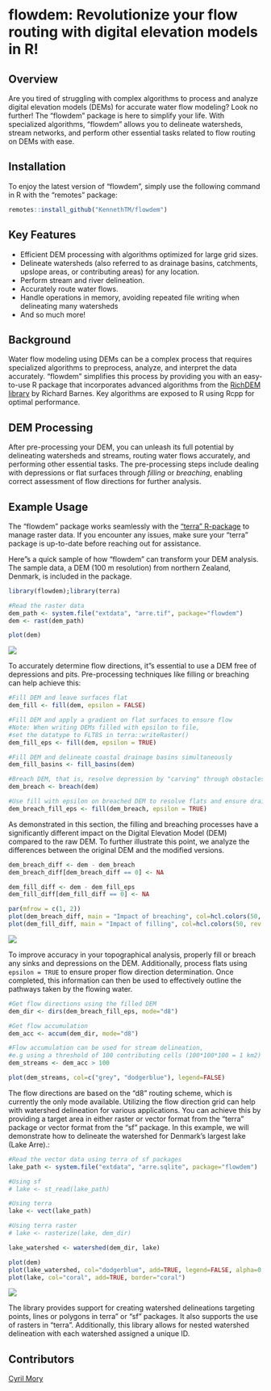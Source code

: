 
# flowdem: Revolutionize your flow routing with digital elevation models in R!

## Overview

Are you tired of struggling with complex algorithms to process and
analyze digital elevation models (DEMs) for accurate water flow
modeling? Look no further! The “flowdem” package is here to simplify
your life. With specialized algorithms, “flowdem” allows you to
delineate watersheds, stream networks, and perform other essential tasks
related to flow routing on DEMs with ease.

## Installation

To enjoy the latest version of “flowdem”, simply use the following
command in R with the “remotes” package:

``` r
remotes::install_github("KennethTM/flowdem")
```

## Key Features

- Efficient DEM processing with algorithms optimized for large grid
  sizes.
- Delineate watersheds (also referred to as drainage basins, catchments,
  upslope areas, or contributing areas) for any location.
- Perform stream and river delineation.
- Accurately route water flows.
- Handle operations in memory, avoiding repeated file writing when
  delineating many watersheds
- And so much more!

## Background

Water flow modeling using DEMs can be a complex process that requires
specialized algorithms to preprocess, analyze, and interpret the data
accurately. “flowdem” simplifies this process by providing you with an
easy-to-use R package that incorporates advanced algorithms from the
[RichDEM library](https://github.com/r-barnes/richdem) by Richard
Barnes. Key algorithms are exposed to R using Rcpp for optimal
performance.

## DEM Processing

After pre-processing your DEM, you can unleash its full potential by
delineating watersheds and streams, routing water flows accurately, and
performing other essential tasks. The pre-processing steps include
dealing with depressions or flat surfaces through *filling* or
*breaching*, enabling correct assessment of flow directions for further
analysis.

## Example Usage

The “flowdem” package works seamlessly with the [“terra”
R-package](https://github.com/rspatial/terra) to manage raster data. If
you encounter any issues, make sure your “terra” package is up-to-date
before reaching out for assistance.

Here”s a quick sample of how “flowdem” can transform your DEM analysis.
The sample data, a DEM (100 m resolution) from northern Zealand,
Denmark, is included in the package.

``` r
library(flowdem);library(terra)

#Read the raster data
dem_path <- system.file("extdata", "arre.tif", package="flowdem")
dem <- rast(dem_path)

plot(dem)
```

![](https://github.com/KennethTM/flowdem/blob/main/man/figures/arre_dem.png)

To accurately determine flow directions, it”s essential to use a DEM
free of depressions and pits. Pre-processing techniques like filling or
breaching can help achieve this:

``` r
#Fill DEM and leave surfaces flat
dem_fill <- fill(dem, epsilon = FALSE)

#Fill DEM and apply a gradient on flat surfaces to ensure flow
#Note: When writing DEMs filled with epsilon to file, 
#set the datatype to FLT8S in terra::writeRaster()
dem_fill_eps <- fill(dem, epsilon = TRUE)

#Fill DEM and delineate coastal drainage basins simultaneously
dem_fill_basins <- fill_basins(dem)

#Breach DEM, that is, resolve depression by "carving" through obstacles
dem_breach <- breach(dem)

#Use fill with epsilon on breached DEM to resolve flats and ensure drainage
dem_breach_fill_eps <- fill(dem_breach, epsilon = TRUE)
```

As demonstrated in this section, the filling and breaching processes
have a significantly different impact on the Digital Elevation Model
(DEM) compared to the raw DEM. To further illustrate this point, we
analyze the differences between the original DEM and the modified
versions.

``` r
dem_breach_diff <- dem - dem_breach
dem_breach_diff[dem_breach_diff == 0] <- NA

dem_fill_diff <- dem - dem_fill_eps
dem_fill_diff[dem_fill_diff == 0] <- NA

par(mfrow = c(1, 2))
plot(dem_breach_diff, main = "Impact of breaching", col=hcl.colors(50, rev = TRUE))
plot(dem_fill_diff, main = "Impact of filling", col=hcl.colors(50, rev = TRUE))
```

![](https://github.com/KennethTM/flowdem/blob/main/man/figures/arre_diff.png)

To improve accuracy in your topographical analysis, properly fill or
breach any sinks and depressions on the DEM. Additionally, process flats
using `epsilon = TRUE` to ensure proper flow direction determination.
Once completed, this information can then be used to effectively outline
the pathways taken by the flowing water.

``` r
#Get flow directions using the filled DEM
dem_dir <- dirs(dem_breach_fill_eps, mode="d8")

#Get flow accumulation
dem_acc <- accum(dem_dir, mode="d8")

#Flow accumulation can be used for stream delineation, 
#e.g using a threshold of 100 contributing cells (100*100*100 = 1 km2)
dem_streams <- dem_acc > 100

plot(dem_streams, col=c("grey", "dodgerblue"), legend=FALSE)
```

The flow directions are based on the “d8” routing scheme, which is
currently the only mode available. Utilizing the flow direction grid can
help with watershed delineation for various applications. You can
achieve this by providing a target area in either raster or vector
format from the “terra” package or vector format from the “sf” package.
In this example, we will demonstrate how to delineate the watershed for
Denmark’s largest lake (Lake Arre).:

``` r
#Read the vector data using terra of sf packages
lake_path <- system.file("extdata", "arre.sqlite", package="flowdem")

#Using sf
# lake <- st_read(lake_path) 

#Using terra
lake <- vect(lake_path)

#Using terra raster
# lake <- rasterize(lake, dem_dir)

lake_watershed <- watershed(dem_dir, lake)

plot(dem)
plot(lake_watershed, col="dodgerblue", add=TRUE, legend=FALSE, alpha=0.5)
plot(lake, col="coral", add=TRUE, border="coral")
```

![](https://github.com/KennethTM/flowdem/blob/main/man/figures/arre_watershed.png)

The library provides support for creating watershed delineations
targeting points, lines or polygons in terra” or “sf” packages. It also
supports the use of rasters in “terra”. Additionally, this library
allows for nested watershed delineation with each watershed assigned a
unique ID.

## Contributors

[Cyril Mory](https://github.com/cyrilmory)
